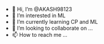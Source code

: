 - 👋 Hi, I’m @AKASH98123
- 👀 I’m interested in ML
- 🌱 I’m currently learning CP and ML
- 💞️ I’m looking to collaborate on ...
- 📫 How to reach me ...

<!---
AKASH98123/AKASH98123 is a ✨ special ✨ repository because its `README.md` (this file) appears on your GitHub profile.
You can click the Preview link to take a look at your changes.
--->
